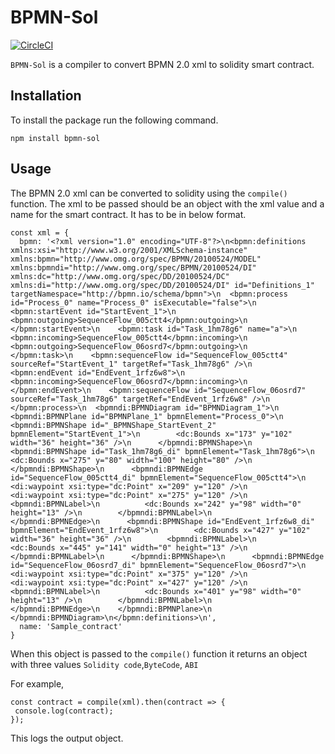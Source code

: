 # BPMN-Sol
[![CircleCI](https://circleci.com/gh/signavio/BPMN-Sol/tree/master.svg?style=svg&circle-token=ef21a374de1b68ab12004774d76abcb3512868f3)](https://circleci.com/gh/signavio/BPMN-Sol/tree/master)

`BPMN-Sol` is a compiler to convert BPMN 2.0 xml to solidity smart contract.

## Installation

To install the package run the following command.

```
npm install bpmn-sol
```


## Usage 
The BPMN 2.0 xml can be converted to solidity using the `compile()` function. The xml to be passed should be an object with the xml value and a name for the smart contract. It has to be in below format.

```
const xml = {
  bpmn: '<?xml version="1.0" encoding="UTF-8"?>\n<bpmn:definitions xmlns:xsi="http://www.w3.org/2001/XMLSchema-instance" xmlns:bpmn="http://www.omg.org/spec/BPMN/20100524/MODEL" xmlns:bpmndi="http://www.omg.org/spec/BPMN/20100524/DI" xmlns:dc="http://www.omg.org/spec/DD/20100524/DC" xmlns:di="http://www.omg.org/spec/DD/20100524/DI" id="Definitions_1" targetNamespace="http://bpmn.io/schema/bpmn">\n  <bpmn:process id="Process_0" name="Process_0" isExecutable="false">\n    <bpmn:startEvent id="StartEvent_1">\n      <bpmn:outgoing>SequenceFlow_005ctt4</bpmn:outgoing>\n    </bpmn:startEvent>\n    <bpmn:task id="Task_1hm78g6" name="a">\n      <bpmn:incoming>SequenceFlow_005ctt4</bpmn:incoming>\n      <bpmn:outgoing>SequenceFlow_06osrd7</bpmn:outgoing>\n    </bpmn:task>\n    <bpmn:sequenceFlow id="SequenceFlow_005ctt4" sourceRef="StartEvent_1" targetRef="Task_1hm78g6" />\n    <bpmn:endEvent id="EndEvent_1rfz6w8">\n      <bpmn:incoming>SequenceFlow_06osrd7</bpmn:incoming>\n    </bpmn:endEvent>\n    <bpmn:sequenceFlow id="SequenceFlow_06osrd7" sourceRef="Task_1hm78g6" targetRef="EndEvent_1rfz6w8" />\n  </bpmn:process>\n  <bpmndi:BPMNDiagram id="BPMNDiagram_1">\n    <bpmndi:BPMNPlane id="BPMNPlane_1" bpmnElement="Process_0">\n      <bpmndi:BPMNShape id="_BPMNShape_StartEvent_2" bpmnElement="StartEvent_1">\n        <dc:Bounds x="173" y="102" width="36" height="36" />\n      </bpmndi:BPMNShape>\n      <bpmndi:BPMNShape id="Task_1hm78g6_di" bpmnElement="Task_1hm78g6">\n        <dc:Bounds x="275" y="80" width="100" height="80" />\n      </bpmndi:BPMNShape>\n      <bpmndi:BPMNEdge id="SequenceFlow_005ctt4_di" bpmnElement="SequenceFlow_005ctt4">\n        <di:waypoint xsi:type="dc:Point" x="209" y="120" />\n        <di:waypoint xsi:type="dc:Point" x="275" y="120" />\n        <bpmndi:BPMNLabel>\n          <dc:Bounds x="242" y="98" width="0" height="13" />\n        </bpmndi:BPMNLabel>\n      </bpmndi:BPMNEdge>\n      <bpmndi:BPMNShape id="EndEvent_1rfz6w8_di" bpmnElement="EndEvent_1rfz6w8">\n        <dc:Bounds x="427" y="102" width="36" height="36" />\n        <bpmndi:BPMNLabel>\n          <dc:Bounds x="445" y="141" width="0" height="13" />\n        </bpmndi:BPMNLabel>\n      </bpmndi:BPMNShape>\n      <bpmndi:BPMNEdge id="SequenceFlow_06osrd7_di" bpmnElement="SequenceFlow_06osrd7">\n        <di:waypoint xsi:type="dc:Point" x="375" y="120" />\n        <di:waypoint xsi:type="dc:Point" x="427" y="120" />\n        <bpmndi:BPMNLabel>\n          <dc:Bounds x="401" y="98" width="0" height="13" />\n        </bpmndi:BPMNLabel>\n      </bpmndi:BPMNEdge>\n    </bpmndi:BPMNPlane>\n  </bpmndi:BPMNDiagram>\n</bpmn:definitions>\n',
  name: 'Sample_contract'
}
```

When this object is passed to the `compile()` function it returns an object with three values `Solidity code`,`ByteCode`, `ABI`

For example, </n>
```
const contract = compile(xml).then(contract => {
 console.log(contract);
});
```
This logs the output object.
